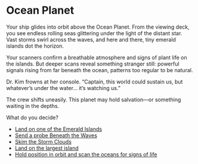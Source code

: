 # Ocean Planet

Your ship glides into orbit above the Ocean Planet. From the viewing deck, you see endless rolling seas glittering under the light of the distant star. Vast storms swirl across the waves, and here and there, tiny emerald islands dot the horizon.

Your scanners confirm a breathable atmosphere and signs of plant life on the islands. But deeper scans reveal something stranger still: powerful signals rising from far beneath the ocean, patterns too regular to be natural.

Dr. Kim frowns at her console.
“Captain, this world could sustain us, but whatever’s under the water… it’s watching us.”

The crew shifts uneasily. This planet may hold salvation—or something waiting in the depths.


What do you decide?

- [Land on one of the Emerald Islands](ocean-island.md)
- [Send a probe Beneath the Waves](ocean-scan.md)
- [Skim the Storm Clouds](ocean-storm.md)
- [Land on the largest island](ocean-island.md)
- [Hold position in orbit and scan the oceans for signs of life](ocean-scan.md) 

